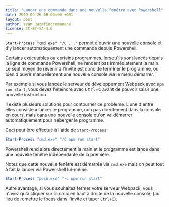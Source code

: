 ```yaml
---
title: "Lancer une commande dans une nouvelle fenêtre avec Powershell"
date: 2019-09-26 00:00:00 +001
layout: post
author: Yvan Razafindramanana
license: CC-BY-SA-4.0
---
```


`Start-Process "cmd.exe" "/C ..."` permet d'ouvrir une nouvelle console
et d'y lancer automatiquement une commande depuis Powershell.

<!--more-->

Certains exécutables ou certains programmes, lorsqu'ils sont lancés depuis
la ligne de commande Powershell, ne rendent pas immédiatement la main. Le
seul moyen de revenir à l'invite est donc de terminer le programme,
ou bien d'ouvrir manuellement une nouvelle console via le menu démarrer.

Par exemple si vous lancez le serveur de développement Webpack avec 
`npm run start`, vous devez l'éteindre avec <kbd>Ctrl</kbd>+<kbd>C</kbd> avant de pouvoir
saisir une nouvelle instruction.

Il existe plusieurs solutions pour contourner ce problème. L'une d'entre
elles consiste à lancer le programme, non pas directement dans la console
en cours, mais dans une nouvelle console qu'on va démarrer automatiquement
pour héberger le programme.

Ceci peut être effectué à l'aide de `Start-Process`:

```powershell
Start-Process "cmd.exe" "/C npm run start"
```

Powershell rend alors directement la main et le programme est lancé dans
une nouvelle fenêtre indépendante de la première.

Notez que cette nouvelle fenêtre est démarrée via `cmd.exe` mais
on peut tout à fait la lancer via Powershell lui-même.

```powershell
Start-Process "pwsh.exe" "-c npm run start"
```

Autre avantage, si vous souhaitez fermer votre serveur Webpack, vous
n'avez qu'à cliquer sur la croix en haut à droite de la nouvelle console,
(au lieu de remettre le focus dans l'invite et taper `Ctrl+C`).
